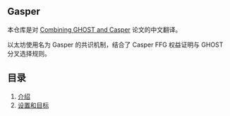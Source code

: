## Gasper

本仓库是对 [Combining GHOST and Casper](https://arxiv.org/pdf/2003.03052) 论文的中文翻译。

以太坊使用名为 Gasper 的共识机制，结合了 Casper FFG 权益证明与 GHOST 分叉选择规则。

## 目录

1. [介绍](Introduction.md)
2. [设置和目标](Setup-and-Goals.md)

